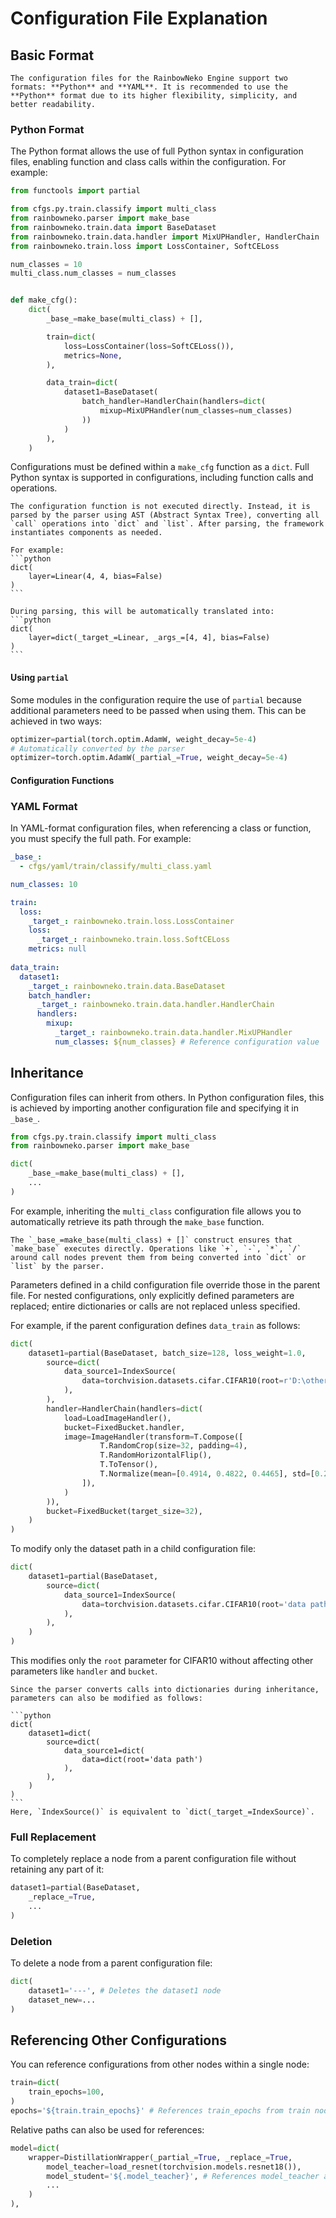 # Configuration File Explanation

## Basic Format

```{tip}
The configuration files for the RainbowNeko Engine support two formats: **Python** and **YAML**. It is recommended to use the **Python** format due to its higher flexibility, simplicity, and better readability.
```

### Python Format

The Python format allows the use of full Python syntax in configuration files, enabling function and class calls within the configuration. For example:

```python
from functools import partial

from cfgs.py.train.classify import multi_class
from rainbowneko.parser import make_base
from rainbowneko.train.data import BaseDataset
from rainbowneko.train.data.handler import MixUPHandler, HandlerChain
from rainbowneko.train.loss import LossContainer, SoftCELoss

num_classes = 10
multi_class.num_classes = num_classes


def make_cfg():
    dict(
        _base_=make_base(multi_class) + [],

        train=dict(
            loss=LossContainer(loss=SoftCELoss()),
            metrics=None,
        ),

        data_train=dict(
            dataset1=BaseDataset(
                batch_handler=HandlerChain(handlers=dict(
                    mixup=MixUPHandler(num_classes=num_classes)
                ))
            )
        ),
    )
```

Configurations must be defined within a `make_cfg` function as a `dict`. Full Python syntax is supported in configurations, including function calls and operations.

````{note}
The configuration function is not executed directly. Instead, it is parsed by the parser using AST (Abstract Syntax Tree), converting all `call` operations into `dict` and `list`. After parsing, the framework instantiates components as needed.

For example:
```python
dict(
    layer=Linear(4, 4, bias=False)
)
```

During parsing, this will be automatically translated into:
```python
dict(
    layer=dict(_target_=Linear, _args_=[4, 4], bias=False)
)
```
````

#### Using `partial`

Some modules in the configuration require the use of `partial` because additional parameters need to be passed when using them. This can be achieved in two ways:

```python
optimizer=partial(torch.optim.AdamW, weight_decay=5e-4)
# Automatically converted by the parser
optimizer=torch.optim.AdamW(_partial_=True, weight_decay=5e-4)
```

#### Configuration Functions

### YAML Format

In YAML-format configuration files, when referencing a class or function, you must specify the full path. For example:

```yaml
_base_:
  - cfgs/yaml/train/classify/multi_class.yaml

num_classes: 10

train:
  loss:
    _target_: rainbowneko.train.loss.LossContainer
    loss:
      _target_: rainbowneko.train.loss.SoftCELoss
    metrics: null
    
data_train:
  dataset1:
    _target_: rainbowneko.train.data.BaseDataset
    batch_handler:
      _target_: rainbowneko.train.data.handler.HandlerChain
      handlers:
        mixup:
          _target_: rainbowneko.train.data.handler.MixUPHandler
          num_classes: ${num_classes} # Reference configuration value
```

## Inheritance

Configuration files can inherit from others. In Python configuration files, this is achieved by importing another configuration file and specifying it in `_base_`.

```python
from cfgs.py.train.classify import multi_class
from rainbowneko.parser import make_base

dict(
    _base_=make_base(multi_class) + [],
    ...
)
```

For example, inheriting the `multi_class` configuration file allows you to automatically retrieve its path through the `make_base` function.

```{note}
The `_base_=make_base(multi_class) + []` construct ensures that `make_base` executes directly. Operations like `+`, `-`, `*`, `/` around call nodes prevent them from being converted into `dict` or `list` by the parser.
```

Parameters defined in a child configuration file override those in the parent file. For nested configurations, only explicitly defined parameters are replaced; entire dictionaries or calls are not replaced unless specified.

For example, if the parent configuration defines `data_train` as follows:

```python
dict(
    dataset1=partial(BaseDataset, batch_size=128, loss_weight=1.0,
        source=dict(
            data_source1=IndexSource(
                data=torchvision.datasets.cifar.CIFAR10(root=r'D:\others\dataset\cifar', train=True, download=True)
            ),
        ),
        handler=HandlerChain(handlers=dict(
            load=LoadImageHandler(),
            bucket=FixedBucket.handler,
            image=ImageHandler(transform=T.Compose([
                    T.RandomCrop(size=32, padding=4),
                    T.RandomHorizontalFlip(),
                    T.ToTensor(),
                    T.Normalize(mean=[0.4914, 0.4822, 0.4465], std=[0.2023, 0.1994, 0.2010]),
                ]),
            )
        )),
        bucket=FixedBucket(target_size=32),
    )
)
```

To modify only the dataset path in a child configuration file:

```python
dict(
    dataset1=partial(BaseDataset,
        source=dict(
            data_source1=IndexSource(
                data=torchvision.datasets.cifar.CIFAR10(root='data path')
            ),
        ),
    )
)
```

This modifies only the `root` parameter for CIFAR10 without affecting other parameters like `handler` and `bucket`.

````{tip}
Since the parser converts calls into dictionaries during inheritance, parameters can also be modified as follows:

```python
dict(
    dataset1=dict(
        source=dict(
            data_source1=dict(
                data=dict(root='data path')
            ),
        ),
    )
)
```
Here, `IndexSource()` is equivalent to `dict(_target_=IndexSource)`.
````

### Full Replacement

To completely replace a node from a parent configuration file without retaining any part of it:

```python
dataset1=partial(BaseDataset,
    _replace_=True,
    ...
)
```

### Deletion

To delete a node from a parent configuration file:

```python
dict(
    dataset1='---', # Deletes the dataset1 node
    dataset_new=...
)
```

## Referencing Other Configurations

You can reference configurations from other nodes within a single node:

```python
train=dict(
    train_epochs=100,
)
epochs='${train.train_epochs}' # References train_epochs from train node.
```

Relative paths can also be used for references:

```python
model=dict(
    wrapper=DistillationWrapper(_partial_=True, _replace_=True,
        model_teacher=load_resnet(torchvision.models.resnet18()),
        model_student='${.model_teacher}', # References model_teacher at the same level.
        ...
    )
),
```